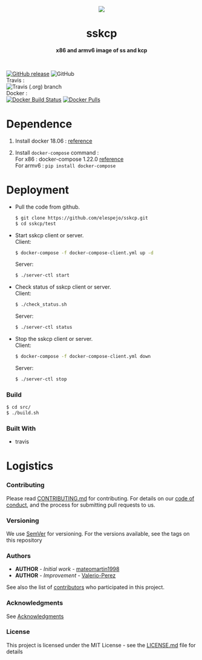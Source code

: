 <p align="center">
  <img src="https://www.lucidchart.com/publicSegments/view/acf1287b-07f1-4ac9-8efe-a82eec2a9e73/image.png">
</p>

<h1 align="center"> sskcp </h1>
<p align="center">
  <b >x86 and armv6 image of ss and kcp</b>
</p>
<br>

[![GitHub release](https://img.shields.io/github/release/elespejo/sskcp.svg)](https://github.com/elespejo/sskcp/releases)
![GitHub](https://img.shields.io/github/license/elespejo/sskcp.svg)  
Travis :  
![Travis (.org) branch](https://img.shields.io/travis/elespejo/sskcp/master.svg)  
Docker :  
[![Docker Build Status](https://img.shields.io/docker/build/elespejo/sskcp-x86.svg)](https://hub.docker.com/r/elespejo/sskcp-x86/builds/)
[![Docker Pulls](https://img.shields.io/docker/pulls/elespejo/sskcp-x86.svg)](https://hub.docker.com/r/elespejo/sskcp-x86/tags/)

# Dependence

1. Install docker 18.06 : [reference](https://docs.docker.com/install/linux/docker-ce/ubuntu/)

2. Install `docker-compose` command :  
For x86 : docker-compose 1.22.0 [reference](https://docs.docker.com/compose/install/)  
For armv6 : `pip install docker-compose`

# Deployment

  - Pull the code from github.
    ```bash
    $ git clone https://github.com/elespejo/sskcp.git
    $ cd sskcp/test
    ```

  - Start sskcp client or server.  
    Client:
    ```bash
    $ docker-compose -f docker-compose-client.yml up -d
    ```
    Server:
    ```bash
    $ ./server-ctl start
    ```

  - Check status of sskcp client or server.  
    Client:
    ```bash
    $ ./check_status.sh 
    ```
    Server:
    ```bash
    $ ./server-ctl status
    ```

  - Stop the sskcp client or server.  
    Client:
    ```bash
    $ docker-compose -f docker-compose-client.yml down
    ```
    Server:
    ```bash
    $ ./server-ctl stop
    ```

### Build

  ```bash
  $ cd src/
  $ ./build.sh
  ```

### Built With
  - travis


# Logistics

### Contributing

Please read [CONTRIBUTING.md](https://github.com/elespejo/sskcp/blob/master/docs/CONTRIBUTING.md) for contributing.
For details on our [code of conduct](https://github.com/elespejo/sskcp/blob/master/docs/CODE_OF_CONDUCT.md), and the process for submitting pull requests to us.

### Versioning

We use [SemVer](http://semver.org/) for versioning. For the versions available, see the tags on this repository

### Authors
* **AUTHOR** - *Initial work* - [mateomartin1998](https://github.com/mateomartin1998)
* **AUTHOR** - *Improvement* - [Valerio-Perez](https://github.com/valerio-Perez)

See also the list of [contributors](https://github.com/elespejo/sskcp/graphs/contributors) who participated in this project.

### Acknowledgments

See [Acknowledgments](https://github.com/elespejo/sskcp/blob/master/docs/ACKNOWLEDGMENTS.md)


### License

This project is licensed under the MIT License - see the [LICENSE.md](https://github.com/elespejo/sskcp/blob/master/LICENSE.md) file for details

